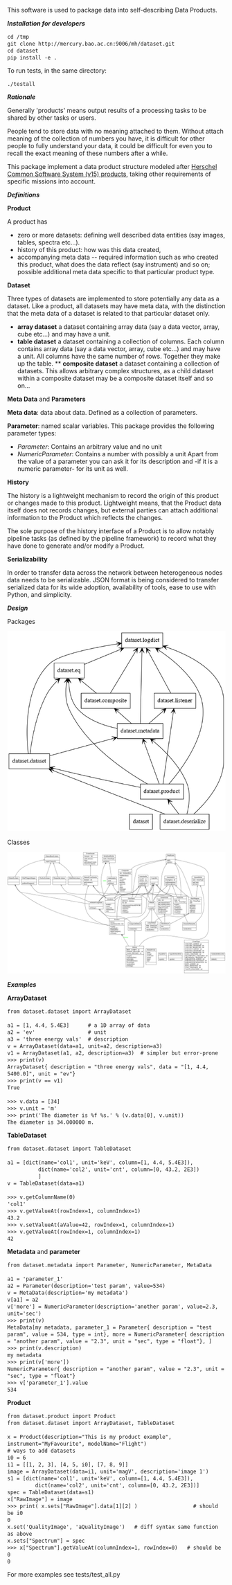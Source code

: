 This software is used to package data into self-describing Data Products.

_**Installation for developers**_
```
cd /tmp
git clone http://mercury.bao.ac.cn:9006/mh/dataset.git
cd dataset
pip install -e .
```
To run tests, in the same directory:
```
./testall
```

_**Rationale**_

Generally 'products' means output results of a processing tasks to be shared by other tasks or users. 

People tend to store data with no meaning attached to them. Without attach meaning of the collection of numbers you have, it is difficult for other people to fully understand your data, it could be difficult for even you to recall the exact meaning of these numbers after a while.

This package implement a data product structure modeled after [Herschel Common Software System (v15)  products](https://www.cosmos.esa.int/web/herschel/data-products-overview), taking other  requirements of specific missions into account.


_**Definitions**_

**Product**

A product has
   * zero or more datasets: defining well described data entities (say images, tables, spectra etc...). 
   * history of this product: how was this data created, 
   * accompanying meta data -- required information such as who created this product, what does the data reflect (say instrument) and so on; possible additional meta data specific to that particular product type.

**Dataset**

Three types of datasets are implemented to store potentially any data as a dataset.
Like a product, all datasets may have meta data, with the distinction that the meta data of a dataset is related to that particular dataset only.
   * **array dataset**
   a dataset containing array data (say a data vector, array, cube etc...) and may have a unit. 
   * **table dataset**
   a dataset containing a collection of columns. Each column contains array data (say a data vector, array, cube etc...) and may have a unit. All columns have the same number of rows. Together they make up the table. 
   ** **composite dataset**
a dataset containing a collection of datasets. This allows arbitrary complex structures, as a child dataset within a composite dataset may be a composite dataset itself and so on...

**Meta Data** and **Parameters**

**Meta data**: data about data. Defined as a collection of parameters. 

**Parameter**: named scalar variables. 
This package provides the following parameter types: 
   * _Parameter_: Contains an arbitrary value and no unit
   * _NumericParameter_: Contains a number with possibly a unit
Apart from the value of a parameter you can ask it for its description and -if it is a numeric parameter- for its unit as well. 

**History**

The history is a lightweight mechanism to record the origin of this product or changes made to this product. Lightweight means, that the Product data itself does not  records changes, but external parties can attach additional information to the Product which reflects the changes.

The sole purpose of the history interface of a Product is to allow notably pipeline tasks (as defined by the pipeline framework) to record what they have done to generate and/or modify a Product. 

**Serializability**

In order to transfer data across the network between heterogeneous nodes data needs to be serializable.
JSON format is being considered to transfer serialized data for its wide adoption, availability of tools, ease to use with Python, and simplicity.

_**Design**_

Packages

![alt text](resources/packages_dataset.png "packages")

Classes

![alt text](resources/classes_dataset.png "classes")

_**Examples**_

**ArrayDataset**
```
from dataset.dataset import ArrayDataset

a1 = [1, 4.4, 5.4E3]      # a 1D array of data
a2 = 'ev'                 # unit
a3 = 'three energy vals'  # description
v = ArrayDataset(data=a1, unit=a2, description=a3)
v1 = ArrayDataset(a1, a2, description=a3)  # simpler but error-prone
>>> print(v)
ArrayDataset{ description = "three energy vals", data = "[1, 4.4, 5400.0]", unit = "ev"}
>>> print(v == v1)
True

>>> v.data = [34]
>>> v.unit = 'm'
>>> print('The diameter is %f %s.' % (v.data[0], v.unit))
The diameter is 34.000000 m.
```

**TableDataset**
```
from dataset.dataset import TableDataset

a1 = [dict(name='col1', unit='keV', column=[1, 4.4, 5.4E3]),
          dict(name='col2', unit='cnt', column=[0, 43.2, 2E3])
          ]
v = TableDataset(data=a1)
    
>>> v.getColumnName(0)
'col1'
>>> v.getValueAt(rowIndex=1, columnIndex=1)
43.2
>>> v.setValueAt(aValue=42, rowIndex=1, columnIndex=1)
>>> v.getValueAt(rowIndex=1, columnIndex=1)
42
```
**Metadata** and **parameter**
```
from dataset.metadata import Parameter, NumericParameter, MetaData

a1 = 'parameter_1'
a2 = Parameter(description='test param', value=534)
v = MetaData(description='my metadata')
v[a1] = a2
v['more'] = NumericParameter(description='another param', value=2.3, unit='sec')
>>> print(v)
MetaData[my metadata, parameter_1 = Parameter{ description = "test param", value = 534, type = int}, more = NumericParameter{ description = "another param", value = "2.3", unit = "sec", type = "float"}, ]
>>> print(v.description) 
my metadata
>>> print(v['more'])
NumericParameter{ description = "another param", value = "2.3", unit = "sec", type = "float"}
>>> v['parameter_1'].value
534

```

**Product**
```
from dataset.product import Product
from dataset.dataset import ArrayDataset, TableDataset

x = Product(description="This is my product example",  instrument="MyFavourite", modelName="Flight")
# ways to add datasets
i0 = 6
i1 = [[1, 2, 3], [4, 5, i0], [7, 8, 9]]
image = ArrayDataset(data=i1, unit='magV', description='image 1')
s1 = [dict(name='col1', unit='keV', column=[1, 4.4, 5.4E3]),
         dict(name='col2', unit='cnt', column=[0, 43.2, 2E3])]
spec = TableDataset(data=s1)
x["RawImage"] = image
>>> print( x.sets["RawImage"].data[1][2] )                  # should be i0
0
x.set('QualityImage', 'aQualityImage')   # diff syntax same function as above
x.sets["Spectrum"] = spec
>>> x["Spectrum"].getValueAt(columnIndex=1, rowIndex=0)   # should be 0
0
```

For more examples see tests/test_all.py
